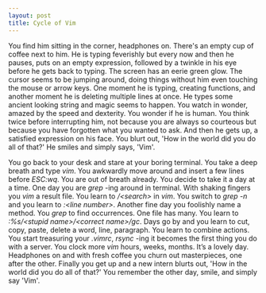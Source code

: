 ```yaml
---
layout: post
title: Cycle of Vim
---
```


You find him sitting in the corner, headphones on. There's an empty cup of coffee next to him. He is typing feverishly but every now and then he pauses, puts on an empty expression, followed by a twinkle in his eye before he gets back to typing. The screen has an eerie green glow. The cursor seems to be jumping around, doing things without him even touching the mouse or arrow keys. One moment he is typing, creating functions, and another moment he is deleting multiple lines at once. He types some ancient looking string and magic seems to happen. You watch in wonder, amazed by the speed and dexterity. You wonder if he is human. You think twice before interrupting him, not because you are always so courteous but because you have forgotten what you wanted to ask. And then he gets up, a satisfied expression on his face. You blurt out, 'How in the world did you do all of that?' He smiles and simply says, 'Vim'.

You go back to your desk and stare at your boring terminal. You take a deep breath and type _vim_. You awkwardly move around and insert a few lines before _ESC:wq_. You are out of breath already. You decide to take it a day at a time. One day you are _grep_ -ing around in terminal. With shaking fingers you _vim_ a result file. You learn to _/&lt;search&gt;_ in _vim_. You switch to _grep -n_ and you learn to _:&lt;line number&gt;_. Another fine day you foolishly name a method. You _grep_ to find occurrences. One file has many. You learn to _:%s/&lt;stupid name&gt;/&lt;correct name&gt;/gc_. Days go by and you learn to cut, copy, paste, delete a word, line, paragraph. You learn to combine actions. You start treasuring your _.vimrc_, _rsync_ -ing it becomes the first thing you do with a server. You clock more _vim_ hours, weeks, months. It’s a lovely day. Headphones on and with fresh coffee you churn out masterpieces, one after the other. Finally you get up and a new intern blurts out, 'How in the world did you do all of that?' You remember the other day, smile, and simply say 'Vim'.
